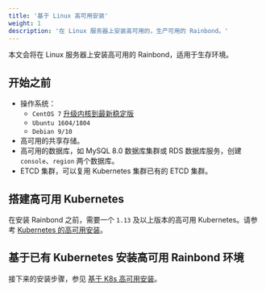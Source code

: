 ```yaml
---
title: '基于 Linux 高可用安装'
weight: 1
description: '在 Linux 服务器上安装高可用的，生产可用的 Rainbond。'
---
```


本文会将在 Linux 服务器上安装高可用的 Rainbond，适用于生存环境。

## 开始之前

- 操作系统：
  - `CentOS 7` [升级内核到最新稳定版](https://t.goodrain.com/t/topic/1305)
  - `Ubuntu 1604/1804`
  - `Debian 9/10`
- 高可用的共享存储。
- 高可用的数据库，如 MySQL 8.0 数据库集群或 RDS 数据库服务，创建 `console`、`region` 两个数据库。
- ETCD 集群，可以复用 Kubernetes 集群已有的 ETCD 集群。

## 搭建高可用 Kubernetes

在安装 Rainbond 之前，需要一个 `1.13` 及以上版本的高可用 Kubernetes。请参考 [Kubernetes 的高可用安装](/docs/user-operations/install/kubernetes-install/#kubernetes的高可用安装)。

## 基于已有 Kubernetes 安装高可用 Rainbond 环境


接下来的安装步骤，参见 [基于 K8s 高可用安装](/docs/install/install-from-k8s/high-availability/)。